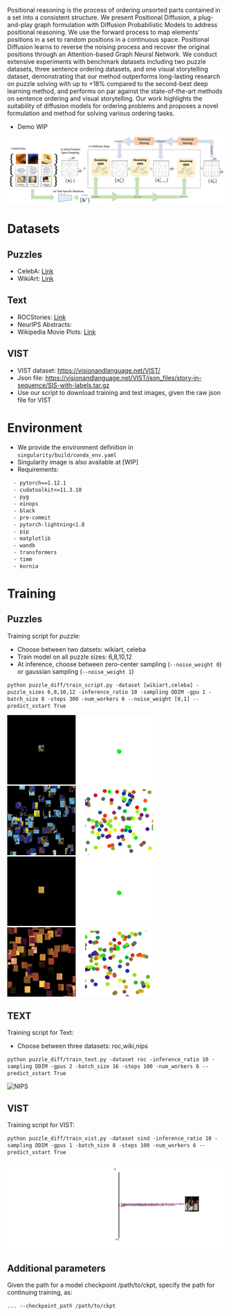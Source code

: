 Positional reasoning is the process of ordering unsorted parts contained in a
set into a consistent structure. We present Positional Diffusion, a
plug-and-play graph formulation with Diffusion Probabilistic Models to address
positional reasoning. We use the forward process to map elements’ positions in a
set to random positions in a continuous space. Positional Diffusion learns to
reverse the noising process and recover the original positions through an
Attention-based Graph Neural Network. We conduct extensive experiments with
benchmark datasets including two puzzle datasets, three sentence ordering
datasets, and one visual storytelling dataset, demonstrating that our method
outperforms long-lasting research on puzzle solving with up to +18% compared to
the second-best deep learning method, and performs on par against the
state-of-the-art methods on sentence ordering and visual storytelling. Our work
highlights the suitability of diffusion models for ordering problems and
proposes a novel formulation and method for solving various ordering tasks.
- Demo WIP

![Method](https://raw.githubusercontent.com/IIT-PAVIS/Positional_Diffusion/release/page/PosRes_Method.jpg)

# Datasets

## Puzzles

- CelebA: [Link](https://mmlab.ie.cuhk.edu.hk/projects/CelebA.html)
- WikiArt: [Link](https://paperswithcode.com/dataset/wikiart)

## Text

- ROCStories: [Link](https://cs.rochester.edu/nlp/rocstories/)
- NeurIPS Abstracts:
- Wikipedia Movie Plots: [Link](https://www.kaggle.com/datasets/jrobischon/wikipedia-movie-plots)

## VIST
- VIST dataset: https://visionandlanguage.net/VIST/
- Json file: https://visionandlanguage.net/VIST/json_files/story-in-sequence/SIS-with-labels.tar.gz
- Use our script to download training and test images, given the raw json file for VIST

# Environment
- We provide the environment definition in `singularity/build/conda_env.yaml`
- Singularity image is also available at [WIP]
- Requirements:
```
  - pytorch==1.12.1
  - cudatoolkit<=11.3.10
  - pyg
  - einops
  - black
  - pre-commit
  - pytorch-lightning<1.8
  - pip
  - matplotlib
  - wandb
  - transformers
  - timm
  - kornia
```

# Training

## Puzzles
Training script for puzzle:
- Choose between two datsets: wikiart, celeba
- Train model on all puzzle sizes: 6,8,10,12
- At inference, choose between zero-center sampling (`--noise_weight 0`) or gaussian sampling (`--noise_weight 1`)

```
python puzzle_diff/train_script.py -dataset [wikiart,celeba] -puzzle_sizes 6,8,10,12 -inference_ratio 10 -sampling DDIM -gpu 1 -batch_size 8 -steps 300 -num_workers 6 --noise_weight [0,1] --predict_xstart True
```

![PuzzleWikiArt](https://raw.githubusercontent.com/IIT-PAVIS/Positional_Diffusion/release/page/puzzles/wiki_12x12_0_0.gif)
![PuzzleWikiArt](https://raw.githubusercontent.com/IIT-PAVIS/Positional_Diffusion/release/page/puzzles/wiki_12x12_1_0.gif)
![PuzzleWikiArt](https://raw.githubusercontent.com/IIT-PAVIS/Positional_Diffusion/release/page/puzzles/wiki_12x12_0_1.gif)
![PuzzleWikiArt](https://raw.githubusercontent.com/IIT-PAVIS/Positional_Diffusion/release/page/puzzles/wiki_12x12_1_1.gif)

## TEXT
Training script for Text:
- Choose between three datasets: roc,wiki,nips

```
python puzzle_diff/train_text.py -dataset roc -inference_ratio 10 -sampling DDIM -gpus 2 -batch_size 16 -steps 100 -num_workers 6 --predict_xstart True
```

![NIPS](https://raw.githubusercontent.com/IIT-PAVIS/Positional_Diffusion/release/page/text/gif_nips_12.gif)

## VIST
Training script for VIST:
```
python puzzle_diff/train_vist.py -dataset sind -inference_ratio 10 -sampling DDIM -gpus 1 -batch_size 8 -steps 100 -num_workers 6 --predict_xstart True
```
![VIST](https://raw.githubusercontent.com/IIT-PAVIS/Positional_Diffusion/release/page/vist/gif_vist_1024.gif)


## Additional parameters
Given the path for a model checkpoint /path/to/ckpt, specify the path for continuing training, as:
```
... --checkpoint_path /path/to/ckpt
```
